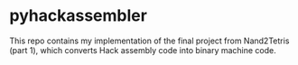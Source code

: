 # pyhackassembler

This repo contains my implementation of the final project from Nand2Tetris (part 1), which converts Hack assembly code into binary machine code.
